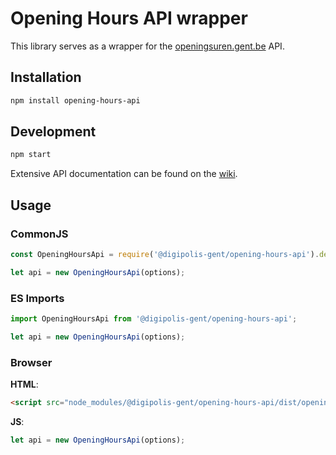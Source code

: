# Opening Hours API wrapper
This library serves as a wrapper for the [openingsuren.gent.be](http://openingsuren.gent.be) API. 

## Installation
```bash
npm install opening-hours-api
``` 

## Development
```bash
npm start
``` 

Extensive API documentation can be found on the [wiki]().

## Usage
### CommonJS
```javascript
const OpeningHoursApi = require('@digipolis-gent/opening-hours-api').default;

let api = new OpeningHoursApi(options);
```
### ES Imports
```javascript
import OpeningHoursApi from '@digipolis-gent/opening-hours-api';

let api = new OpeningHoursApi(options);
```

### Browser
**HTML**:
```html
<script src="node_modules/@digipolis-gent/opening-hours-api/dist/opening-hours-api.js"></script>
```
**JS**:
```js
let api = new OpeningHoursApi(options);
```

